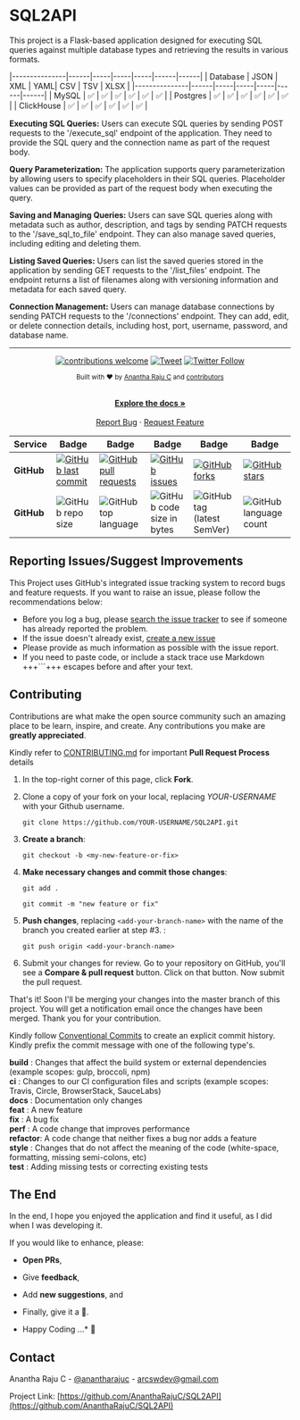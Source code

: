 <!--
*** Thanks for checking out Spring Boot Application Template. If you have a suggestion
*** that would make this better, please fork the repo and create a pull request
*** or simply open an issue with the tag "enhancement".
*** Thanks again!
-->
# SQL2API

This project is a Flask-based application designed for executing SQL queries against multiple database types and retrieving the results in various formats.

|---------------|------|-----|-----|-----|------|------|
| Database      | JSON | XML | YAML| CSV |  TSV | XLSX |
|---------------|------|-----|-----|-----|------|------|
| MySQL         | ✅   | ✅  | ✅  | ✅  | ✅   | ✅   |
| Postgres      | ✅   | ✅  | ✅  | ✅  | ✅   | ✅   |
| ClickHouse    | ✅   | ✅  | ✅  | ✅  | ✅   | ✅   |

**Executing SQL Queries:** Users can execute SQL queries by sending POST requests to the '/execute_sql' endpoint of the application. They need to provide the SQL query and the connection name as part of the request body.

**Query Parameterization:** The application supports query parameterization by allowing users to specify placeholders in their SQL queries. Placeholder values can be provided as part of the request body when executing the query.

**Saving and Managing Queries:** Users can save SQL queries along with metadata such as author, description, and tags by sending PATCH requests to the '/save_sql_to_file' endpoint. They can also manage saved queries, including editing and deleting them.

**Listing Saved Queries:** Users can list the saved queries stored in the application by sending GET requests to the '/list_files' endpoint. The endpoint returns a list of filenames along with versioning information and metadata for each saved query.

**Connection Management:** Users can manage database connections by sending PATCH requests to the '/connections' endpoint. They can add, edit, or delete connection details, including host, port, username, password, and database name.

---  

<div align="center">

[![contributions welcome](https://img.shields.io/badge/contributions-welcome-brightgreen?logo=github)](CODE_OF_CONDUCT.md) [![Tweet](https://img.shields.io/twitter/url/http/shields.io.svg?style=social)](https://twitter.com/intent/tweet?text=Checkout+this+sql+to+api+application&url=https://github.com/AnanthaRajuC/SQL2API&hashtags=Python) [![Twitter Follow](https://img.shields.io/twitter/follow/anantharajuc?label=follow%20me&style=social)](https://twitter.com/anantharajuc)
</div>

<div align="center">
  <sub>Built with ❤︎ by <a href="https://twitter.com/anantharajuc">Anantha Raju C</a> and <a href="https://github.com/AnanthaRajuC/SQL2API/graphs/contributors">contributors</a>
</div>

</br>

<p align="center">
	<a href="https://github.com/AnanthaRajuC/SQL2API/blob/master/README.md#spring-boot-application-templatestarter-project-"><strong>Explore the docs »</strong></a>
	<br />
	<br />
	<a href="https://github.com/AnanthaRajuC/SQL2API/issues">Report Bug</a>
	·
	<a href="https://github.com/AnanthaRajuC/SQL2API/issues">Request Feature</a>
</p>

<!-- PROJECT SHIELDS -->
<!--
*** I'm using markdown "reference style" links for readability.
*** Reference links are enclosed in brackets [ ] instead of parentheses ( ).
-->

|     Service     | Badge | Badge | Badge | Badge | Badge |
|-----------------|-------|-------|-------|-------|-------|
|  **GitHub**     |[![GitHub last commit](https://img.shields.io/github/last-commit/AnanthaRajuC/SQL2API)](https://github.com/AnanthaRajuC/SQL2API/commits/master)|[![GitHub pull requests](https://img.shields.io/github/issues-pr-raw/AnanthaRajuC/SQL2API)](https://github.com/AnanthaRajuC/SQL2API/pulls)|[![GitHub issues](https://img.shields.io/github/issues/AnanthaRajuC/SQL2API)](https://github.com/AnanthaRajuC/SQL2API/issues)|[![GitHub forks](https://img.shields.io/github/forks/AnanthaRajuC/SQL2API)](https://github.com/AnanthaRajuC/SQL2API/network)|[![GitHub stars](https://img.shields.io/github/stars/AnanthaRajuC/SQL2API)](https://github.com/AnanthaRajuC/SQL2API/stargazers)|
|  **GitHub**     |![GitHub repo size](https://img.shields.io/github/repo-size/AnanthaRajuC/SQL2API)|![GitHub top language](https://img.shields.io/github/languages/top/AnanthaRajuC/SQL2API.svg)|![GitHub code size in bytes](https://img.shields.io/github/languages/code-size/AnanthaRajuC/SQL2API)|![GitHub tag (latest SemVer)](https://img.shields.io/github/tag/AnanthaRajuC/SQL2API.svg)|![GitHub language count](https://img.shields.io/github/languages/count/AnanthaRajuC/SQL2API)|


## Reporting Issues/Suggest Improvements

This Project uses GitHub's integrated issue tracking system to record bugs and feature requests. If you want to raise an issue, please follow the recommendations below:

* 	Before you log a bug, please [search the issue tracker](https://github.com/AnanthaRajuC/SQL2API/search?type=Issues) to see if someone has already reported the problem.
* 	If the issue doesn't already exist, [create a new issue](https://github.com/AnanthaRajuC/SQL2API/issues/new)
* 	Please provide as much information as possible with the issue report.
* 	If you need to paste code, or include a stack trace use Markdown +++```+++ escapes before and after your text.

<!-- CONTRIBUTING -->
## Contributing

Contributions are what make the open source community such an amazing place to be learn, inspire, and create. Any contributions you make are **greatly appreciated**.

Kindly refer to [CONTRIBUTING.md](/CONTRIBUTING.md) for important **Pull Request Process** details

1. In the top-right corner of this page, click **Fork**.

2. Clone a copy of your fork on your local, replacing *YOUR-USERNAME* with your Github username.

   `git clone https://github.com/YOUR-USERNAME/SQL2API.git`

3. **Create a branch**: 

   `git checkout -b <my-new-feature-or-fix>`

4. **Make necessary changes and commit those changes**:

   `git add .`

   `git commit -m "new feature or fix"`

5. **Push changes**, replacing `<add-your-branch-name>` with the name of the branch you created earlier at step #3. :

   `git push origin <add-your-branch-name>`

6. Submit your changes for review. Go to your repository on GitHub, you'll see a **Compare & pull request** button. Click on that button. Now submit the pull request.

That's it! Soon I'll be merging your changes into the master branch of this project. You will get a notification email once the changes have been merged. Thank you for your contribution.

Kindly follow [Conventional Commits](https://www.conventionalcommits.org/en/v1.0.0/) to create an explicit commit history. Kindly prefix the commit message with one of the following type's.

**build**   : Changes that affect the build system or external dependencies (example scopes: gulp, broccoli, npm)  
**ci**      : Changes to our CI configuration files and scripts (example scopes: Travis, Circle, BrowserStack, SauceLabs)  
**docs**    : Documentation only changes  
**feat**    : A new feature  
**fix**     : A bug fix  
**perf**    : A code change that improves performance  
**refactor**: A code change that neither fixes a bug nor adds a feature  
**style**   : Changes that do not affect the meaning of the code (white-space, formatting, missing semi-colons, etc)  
**test**    : Adding missing tests or correcting existing tests  

## The End

In the end, I hope you enjoyed the application and find it useful, as I did when I was developing it.

If you would like to enhance, please: 

* 	**Open PRs**, 
* 	Give **feedback**, 
* 	Add **new suggestions**, and
*	Finally, give it a 🌟.

* Happy Coding ...* 🙂

<!-- CONTACT -->
## Contact

Anantha Raju C - [@anantharajuc](https://twitter.com/anantharajuc) - arcswdev@gmail.com

Project Link: [https://github.com/AnanthaRajuC/SQL2API](https://github.com/AnanthaRajuC/SQL2API)



